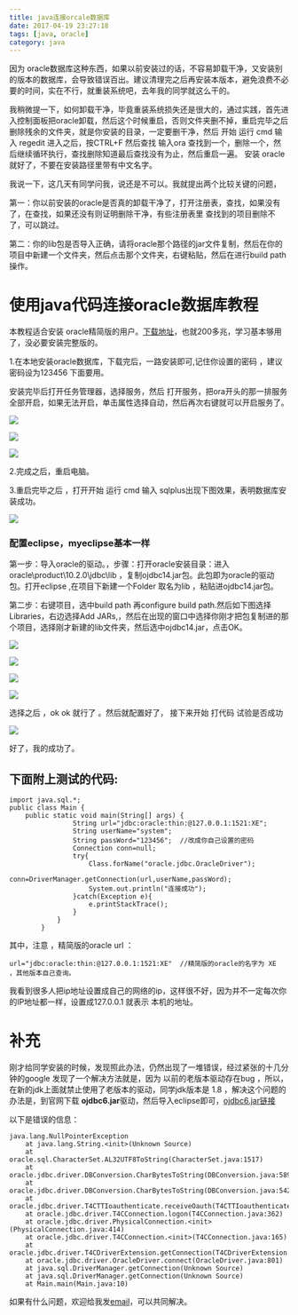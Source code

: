 ```yaml
---
title: java连接orcale数据库
date: 2017-04-19 23:27:18
tags: [java, oracle]
category: java
---
```






因为 oracle数据库这种东西，如果以前安装过的话，不容易卸载干净，又安装别的版本的数据库，会导致错误百出。建议清理完之后再安装本版本，避免浪费不必要的时间，实在不行，就重装系统吧，去年我的同学就这么干的。


<!-- more -->



我稍微提一下，如何卸载干净，毕竟重装系统损失还是很大的，通过实践，首先进入控制面板把oracle卸载，然后这个时候重启，否则文件夹删不掉，重启完毕之后删除残余的文件夹，就是你安装的目录，一定要删干净，然后 开始 运行 cmd 输入 regedit 进入之后，按CTRL+F 然后查找 输入ora 查找到一个，删除一个，然后继续循环执行，查找删除知道最后查找没有为止，然后重启一遍。 安装 oracle就好了，不要在安装路径里带有中文名字。

我说一下，这几天有同学问我，说还是不可以。我就提出两个比较关键的问题，

第一：你以前安装的oracle是否真的卸载干净了，打开注册表，查找，如果没有了，在查找，如果还没有则证明删除干净，有些注册表里 查找到的项目删除不了，可以跳过。

第二：你的lib包是否导入正确，请将oracle那个路径的jar文件复制，然后在你的项目中新建一个文件夹，然后点击那个文件夹，右键粘贴，然后在进行build path操作。



# 使用java代码连接oracle数据库教程

本教程适合安装 oracle精简版的用户。[下载地址](https://pan.baidu.com/s/1jIkfbQA)，也就200多兆，学习基本够用了，没必要安装完整版的。

1.在本地安装oracle数据库，下载完后，一路安装即可,记住你设置的密码 ，建议密码设为123456  下面要用。

安装完毕后打开任务管理器，选择服务，然后 打开服务，把ora开头的那一排服务全部开启，如果无法开启，单击属性选择自动，然后再次右键就可以开启服务了。

![](http://i2.muimg.com/567571/e8a50559b8ad571e.jpg)

![](http://i2.muimg.com/567571/c4f2287c2414d736.jpg)

![](http://i4.buimg.com/567571/3e032058bce9609d.png)



2.完成之后，重启电脑。

3.重启完毕之后 ，打开开始 运行 cmd  输入 sqlplus出现下图效果，表明数据库安装成功。

![](http://i2.muimg.com/567571/6f003f916f95cf37.png)

### 配置eclipse，myeclipse基本一样

第一步：导入oracle的驱动。，步骤：打开oracle安装目录：进入oracle\product\10.2.0\jdbc\lib ，复制ojdbc14.jar包。此包即为oracle的驱动包。打开eclipse ,在项目下新建一个Folder 取名为lib ，粘贴进ojdbc14.jar包。

第二步：右键项目，选中build path 再configure build path.然后如下图选择Libraries，右边选择Add JARs,，然后在出现的窗口中选择你刚才把包复制进的那个项目，选择刚才新建的lib文件夹，然后选中ojdbc14.jar，点击OK。

![](http://i1.piimg.com/567571/05974fd04903db51.png)

![](http://i4.buimg.com/567571/9ccf77c55f6b482e.png)





![](http://i4.buimg.com/567571/da0a7ceb3e88de52.png)



![](http://i2.muimg.com/567571/574717eedb75743e.png)



选择之后 ，ok  ok  就行了 。然后就配置好了， 接下来开始 打代码 试验是否成功

![](http://i4.buimg.com/567571/271fb555bfb96bca.png)



好了，我的成功了。 

## 下面附上测试的代码:

~~~
import java.sql.*;
public class Main {
	public static void main(String[] args) {
				String url="jdbc:oracle:thin:@127.0.0.1:1521:XE";
				String userName="system";
				String passWord="123456";  //改成你自己设置的密码
				Connection conn=null;
				try{
					Class.forName("oracle.jdbc.OracleDriver");
					conn=DriverManager.getConnection(url,userName,passWord);
					System.out.println("连接成功");
				}catch(Exception e){
					e.printStackTrace();
				}
			}
		}
~~~

其中，注意 ，精简版的oracle url  ：

```
url="jdbc:oracle:thin:@127.0.0.1:1521:XE"  //精简版的oracle的名字为 XE  ，其他版本自己查询。
```



我看到很多人把ip地址设置成自己的网络的ip，这样很不好，因为并不一定每次你的IP地址都一样，设置成127.0.0.1 就表示 本机的地址。



# 补充

刚才给同学安装的时候，发现照此办法，仍然出现了一堆错误，经过紧张的十几分钟的google 发现了一个解决方法就是，因为 以前的老版本驱动存在bug ，所以，在新的jdk上面就禁止使用了老版本的驱动，同学jdk版本是 1.8 ，解决这个问题的办法是，到官网下载  **ojdbc6.jar**驱动，然后导入eclipse即可，[ojdbc6.jar链接](http://pan.baidu.com/s/1cL9hfw)

以下是错误的信息：

~~~
java.lang.NullPointerException
	at java.lang.String.<init>(Unknown Source)
	at oracle.sql.CharacterSet.AL32UTF8ToString(CharacterSet.java:1517)
	at oracle.jdbc.driver.DBConversion.CharBytesToString(DBConversion.java:589)
	at oracle.jdbc.driver.DBConversion.CharBytesToString(DBConversion.java:542)
	at oracle.jdbc.driver.T4CTTIoauthenticate.receiveOauth(T4CTTIoauthenticate.java:816)
	at oracle.jdbc.driver.T4CConnection.logon(T4CConnection.java:362)
	at oracle.jdbc.driver.PhysicalConnection.<init>(PhysicalConnection.java:414)
	at oracle.jdbc.driver.T4CConnection.<init>(T4CConnection.java:165)
	at oracle.jdbc.driver.T4CDriverExtension.getConnection(T4CDriverExtension.java:35)
	at oracle.jdbc.driver.OracleDriver.connect(OracleDriver.java:801)
	at java.sql.DriverManager.getConnection(Unknown Source)
	at java.sql.DriverManager.getConnection(Unknown Source)
	at Main.main(Main.java:10)
~~~



如果有什么问题，欢迎给我发[email](mailto:zhaochensy@gmail.com)，可以共同解决。


